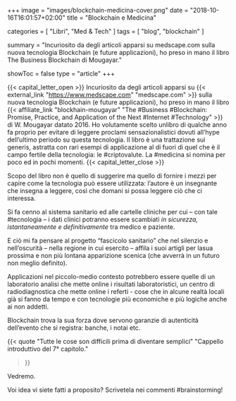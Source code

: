 +++
image = "images/blockchain-medicina-cover.png"
date = "2018-10-16T16:01:57+02:00"
title = "Blockchain e Medicina"

categories = [ "Libri", "Med & Tech" ]
tags = [ "blog", "blockchain" ]

summary = "Incuriosito da degli articoli apparsi su medscape.com sulla nuova tecnologia Blockchain (e future applicazioni), ho preso in mano il libro The Business Blockchain di Mougayar."

showToc = false
type = "article"
+++

{{< capital_letter_open >}}
Incuriosito da degli articoli apparsi su {{< external_link "https://www.medscape.com" "medscape.com" >}} sulla nuova tecnologia Blockchain (e future applicazioni), ho preso in mano il libro {{< affiliate_link "blockhain-mougayar" "The #Business #Blockchain: Promise, Practice, and Application of the Next #Internet #Technology" >}} di W. Mougayar datato 2016.
Ho volutamente scelto unlibro di qualche anno fa proprio per evitare di leggere proclami sensazionalistici dovuti all’hype dell’ultimo periodo su questa tecnologia.
Il libro è una trattazione sui generis, astratta con rari esempi di applicazione al di fuori di quel che è il campo fertile della tecnologia: le #criptovalute. La #medicina si nomina per poco ed in pochi momenti.
{{< capital_letter_close >}}

Scopo del libro non è
quello di suggerire ma quello di fornire i mezzi per capire come la tecnologia
può essere utilizzata: l’autore è un insegnante che insegna a leggere, così che
domani si possa leggere ciò che ci interessa.

Si fa cenno al sistema sanitario ed alle cartelle cliniche per cui – con tale #tecnologia – i dati clinici potranno essere scambiati _in sicurezza, istantaneamente e definitivamente_ tra medico e paziente.

E ciò mi fa pensare al progetto “fascicolo sanitario” che nel silenzio e nell’oscurità – nella regione in cui esercito – affila i suoi artigli per lasua prossima e non più lontana apparizione scenica (che avverrà in un futuro non meglio definito).


Applicazioni nel piccolo-medio contesto potrebbero essere quelle di un laboratorio analisi che
mette online i risultati laboratoristici, un centro di radiodiagnostica che
mette online i referti - cose che in alcune realtà locali già si fanno da tempo
e con tecnologie più economiche e più logiche anche ai non addetti.

Blockchain trova la sua forza dove servono garanzie di autenticità dell’evento che si registra: banche, i notai etc.

{{< quote 
    "Tutte le cose son difficili prima di diventare semplici"
    "Cappello introduttivo del 7° capitolo."
>}}

Vedremo.

Voi idea vi siete fatti a proposito? Scrivetela nei commenti #brainstorming!

